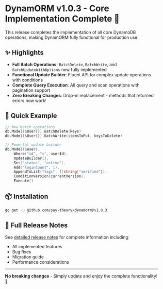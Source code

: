 # DynamORM v1.0.3 - Core Implementation Complete 🎉

This release completes the implementation of all core DynamoDB operations, making DynamORM fully functional for production use.

## ✨ Highlights

- **Full Batch Operations**: `BatchDelete`, `BatchWrite`, and `BatchUpdateWithOptions` now fully implemented
- **Functional Update Builder**: Fluent API for complex update operations with conditions
- **Complete Query Execution**: All query and scan operations with pagination support
- **Zero Breaking Changes**: Drop-in replacement - methods that returned errors now work!

## 🚀 Quick Example

```go
// New batch operations
db.Model(&User{}).BatchDelete(keys)
db.Model(&User{}).BatchWrite(itemsToPut, keysToDelete)

// Powerful update builder
db.Model(&user).
    Where("id", "=", userId).
    UpdateBuilder().
    Set("status", "active").
    Add("loginCount", 1).
    AppendToList("tags", []string{"verified"}).
    ConditionVersion(currentVersion).
    Execute()
```

## 📦 Installation

```bash
go get -u github.com/pay-theory/dynamorm@v1.0.3
```

## 📝 Full Release Notes

See [detailed release notes](./v1.0.3-core-implementation.md) for complete information including:
- All implemented features
- Bug fixes
- Migration guide
- Performance considerations

---

**No breaking changes** - Simply update and enjoy the complete functionality! 🎊 